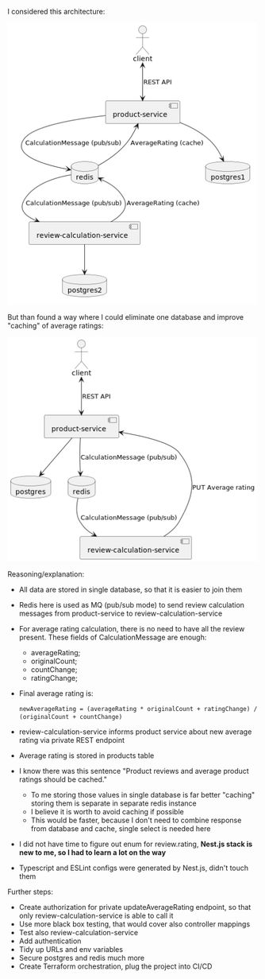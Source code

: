 I considered this architecture:

![./diagrams/considered-architecture.png](./diagrams/considered-architecture.png)

But than found a way where I could eliminate one database and improve "caching" of average ratings:

![./diagrams/implemented-architecture.png](./diagrams/implemented-architecture.png)

Reasoning/explanation:
- All data are stored in single database, so that it is easier to join them
- Redis here is used as MQ (pub/sub mode) to send review calculation messages from product-service to review-calculation-service
- For average rating calculation, there is no need to have all the review present. These fields of CalculationMessage are enough:
   - averageRating;
   - originalCount;
   - countChange;
   - ratingChange;
- Final average rating is:

      newAverageRating = (averageRating * originalCount + ratingChange) / (originalCount + countChange)  

- review-calculation-service informs product service about new average rating via private REST endpoint
- Average rating is stored in products table
- I know there was this sentence "Product reviews and average product ratings should be cached."
   - To me storing those values in single database is far better "caching" storing them is separate in separate redis instance
   - I believe it is worth to avoid caching if possible
   - This would be faster, because I don't need to combine response from database and cache, single select is needed here
- I did not have time to figure out enum for review.rating, **Nest.js stack is new to me, so I had to learn a lot on the way**
- Typescript and ESLint configs were generated by Nest.js, didn't touch them

Further steps:
- Create authorization for private updateAverageRating endpoint, so that only review-calculation-service is able to call it
- Use more black box testing, that would cover also controller mappings
- Test also review-calculation-service
- Add authentication
- Tidy up URLs and env variables
- Secure postgres and redis much more
- Create Terraform orchestration, plug the project into CI/CD 

